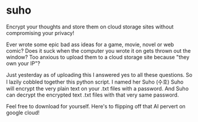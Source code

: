 # suho
Encrypt your thoughts and store them on cloud storage sites without compromising your privacy!

Ever wrote some epic bad ass ideas for a game, movie, novel or web comic? 
Does it suck when the computer you wrote it on gets thrown out the window?
Too anxious to upload them to a cloud storage site because "they own your IP"?

Just yesterday as of uploading this I answered yes to all these questions.
So I lazily cobbled together this python script.
I named her Suho (수호)
Suho will encrypt the very plain text on your .txt files with a password.
And Suho can decrypt the encrypted text .txt files with that very same password.

Feel free to download for yourself.
Here's to flipping off that AI pervert on google cloud!
